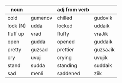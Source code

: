 | noun     |         | adj from verb |          |
|----------|---------|---------------|----------|
| cold     | gumenov | chilled       | gudovik  |
| lock (N) | udda    | locked        | uddaik   |
| fluff up | vrad    | fluffy        | vraJik   |
| open     | gudda   | opened        | guddaik  |
| pretty   | guzsad  | prettier      | guzsaJik |
| cry      | uvuj    | crying        | uvujik   |
| stand    | sudda   | standing      | suddaik  |
| sad      | menli   | saddened      | ziik     |